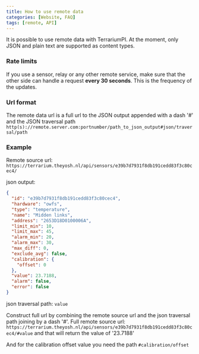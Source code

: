 ```yaml
---
title: How to use remote data
categories: [Website, FAQ]
tags: [remote, API]
---
```

It is possible to use remote data with TerrariumPI. At the moment, only JSON and plain text are supported as content types.

### Rate limits

If you use a sensor, relay or any other remote service, make sure that the other side can handle a request **every 30 seconds**. This is the frequency of the updates.

### Url format

The remote data url is a full url to the JSON output appended with a dash '#' and the JSON traversal path
`http(s)://remote.server.com:portnumber/path_to_json_output#json/traversal/path`

### Example

Remote source url: `https://terrarium.theyosh.nl/api/sensors/e39b7d7931f8db191cedd83f3c80cec4/`

json output:

```json
{
  "id": "e39b7d7931f8db191cedd83f3c80cec4",
  "hardware": "owfs",
  "type": "temperature",
  "name": "Midden links",
  "address": "2653D18D0100006A",
  "limit_min": 10,
  "limit_max": 45,
  "alarm_min": 20,
  "alarm_max": 30,
  "max_diff": 0,
  "exclude_avg": false,
  "calibration": {
    "offset": 0
  },
  "value": 23.7188,
  "alarm": false,
  "error": false
}
```

json traversal path: `value`

Construct full url by combining the remote source url and the json traversal path joining by a dash '#'. Full remote source url: `https://terrarium.theyosh.nl/api/sensors/e39b7d7931f8db191cedd83f3c80cec4/#value` and that will return the value of '23.7188'

And for the calibration offset value you need the path `#calibration/offset`
